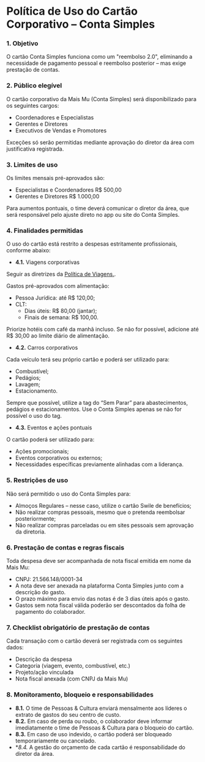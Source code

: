 # Política de Uso do Cartão Corporativo – Conta Simples

### 1. Objetivo

O cartão Conta Simples funciona como um "reembolso 2.0", eliminando a necessidade de pagamento pessoal e reembolso posterior – mas exige prestação de contas.

### 2. Público elegível

O cartão corporativo da Mais Mu (Conta Simples) será disponibilizado para os seguintes cargos:

 - Coordenadores e Especialistas
 - Gerentes e Diretores
 - Executivos de Vendas e Promotores

Exceções só serão permitidas mediante aprovação do diretor da área com justificativa registrada.

### 3. Limites de uso

Os limites mensais pré-aprovados são:

 - Especialistas e Coordenadores R$ 500,00
 - Gerentes e Diretores R$ 1.000,00

Para aumentos pontuais, o time deverá comunicar o diretor da área, que será responsável pelo ajuste direto no app ou site do Conta Simples.

### 4. Finalidades permitidas

O uso do cartão está restrito a despesas estritamente profissionais, conforme abaixo:

 - **4.1.** Viagens corporativas

Seguir as diretrizes da [Política de Viagens.](https://maismu-br.github.io/rh/regras_rh/#viagens-pela-mais-mu).

Gastos pré-aprovados com alimentação:

 - Pessoa Jurídica: até R$ 120,00;
 - CLT: 
     - Dias úteis: R$ 80,00 (jantar);
     - Finais de semana: R$ 100,00.

Priorize hotéis com café da manhã incluso. Se não for possível, adicione até R$ 30,00 ao limite diário de alimentação.

 - **4.2.** Carros corporativos

Cada veículo terá seu próprio cartão e poderá ser utilizado para:

 - Combustível;
 - Pedágios;
 - Lavagem;
 - Estacionamento.

Sempre que possível, utilize a tag do “Sem Parar” para abastecimentos, pedágios e estacionamentos. Use o Conta Simples apenas se não for possível o uso do tag.

 - **4.3.** Eventos e ações pontuais

O cartão poderá ser utilizado para:

 - Ações promocionais;
 - Eventos corporativos ou externos;
 - Necessidades específicas previamente alinhadas com a liderança.

### 5. Restrições de uso

Não será permitido o uso do Conta Simples para:

 - Almoços Regulares – nesse caso, utilize o cartão Swile de benefícios;
 - Não realizar compras pessoais, mesmo que o pretenda reembolsar posteriormente;
 - Não realizar compras parceladas ou em sites pessoais sem aprovação da diretoria.

### 6. Prestação de contas e regras fiscais

Toda despesa deve ser acompanhada de nota fiscal emitida em nome da Mais Mu:

 - CNPJ: 21.566.148/0001-34
 - A nota deve ser anexada na plataforma Conta Simples junto com a descrição do gasto.
 - O prazo máximo para envio das notas é de 3 dias úteis após o gasto.
 - Gastos sem nota fiscal válida poderão ser descontados da folha de pagamento do colaborador.

### 7. Checklist obrigatório de prestação de contas

Cada transação com o cartão deverá ser registrada com os seguintes dados:

 - Descrição da despesa
 - Categoria (viagem, evento, combustível, etc.)
 - Projeto/ação vinculada
 - Nota fiscal anexada (com CNPJ da Mais Mu)

### 8. Monitoramento, bloqueio e responsabilidades

 - **8.1.** O time de Pessoas & Cultura enviará mensalmente aos líderes o extrato de gastos do seu centro de custo.
 - **8.2.** Em caso de perda ou roubo, o colaborador deve informar imediatamente o time de Pessoas & Cultura para o bloqueio do cartão.
 - **8.3.** Em caso de uso indevido, o cartão poderá ser bloqueado temporariamente ou cancelado.
 - **8.4.* A gestão do orçamento de cada cartão é responsabilidade do diretor da área.
